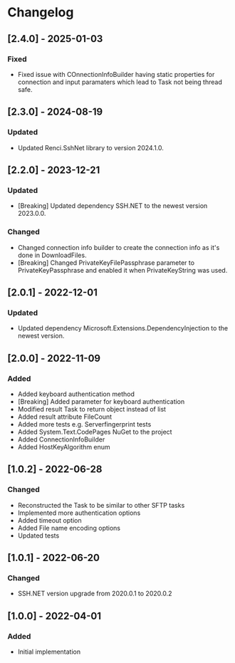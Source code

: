 # Changelog

## [2.4.0] - 2025-01-03
### Fixed
- Fixed issue with COnnectionInfoBuilder having static properties for connection and input paramaters which lead to Task not being thread safe.

## [2.3.0] - 2024-08-19
### Updated
- Updated Renci.SshNet library to version 2024.1.0.

## [2.2.0] - 2023-12-21
### Updated
- [Breaking] Updated dependency SSH.NET to the newest version 2023.0.0.

### Changed
- Changed connection info builder to create the connection info as it's done in DownloadFiles.
- [Breaking] Changed PrivateKeyFilePassphrase parameter to PrivateKeyPassphrase and enabled it when PrivateKeyString was used.

## [2.0.1] - 2022-12-01
### Updated
- Updated dependency Microsoft.Extensions.DependencyInjection to the newest version.

## [2.0.0] - 2022-11-09
### Added
- Added keyboard authentication method
- [Breaking] Added parameter for keyboard authentication
- Modified result Task to return object instead of list
- Added result attribute FileCount
- Added more tests e.g. Serverfingerprint tests
- Added System.Text.CodePages NuGet to the project
- Added ConnectionInfoBuilder
- Added HostKeyAlgorithm enum

## [1.0.2] - 2022-06-28
### Changed
- Reconstructed the Task to be similar to other SFTP tasks
- Implemented more authentication options
- Added timeout option
- Added File name encoding options
- Updated tests

## [1.0.1] - 2022-06-20
### Changed
- SSH.NET version upgrade from 2020.0.1 to 2020.0.2

## [1.0.0] - 2022-04-01
### Added
- Initial implementation
